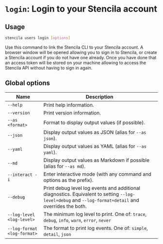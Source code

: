 <!-- Generated from doc comments in Rust. Do not edit. -->

# `login`: Login to your Stencila account

## Usage

```sh
stencila users login [options]
```

Use this command to link the Stencila CLI to your Stencila account. A browser window will be opened allowing you to sign in to Stencila, or create a Stencila account if you do not have one already. Once you have done that an access token will be stored on your machine allowing to access the Stencila API without having to sign in again.




## Global options

| Name | Description |
| --- | --- |
| `--help` | Print help information. |
| `--version` | Print version information. |
| `--as <format>` | Format to display output values (if possible). |
| `--json` | Display output values as JSON (alias for `--as json`). |
| `--yaml` | Display output values as YAML (alias for `--as yaml`). |
| `--md` | Display output values as Markdown if possible (alias for `--as md`). |
| `--interact -i` | Enter interactive mode (with any command and options as the prefix). |
| `--debug` | Print debug level log events and additional diagnostics. Equivalent to setting `--log-level=debug` and `--log-format=detail` and overrides the both. |
| `--log-level <log-level>` | The minimum log level to print. One of: `trace`, `debug`, `info`, `warn`, `error`, `never` |
| `--log-format <log-format>` | The format to print log events. One of: `simple`, `detail`, `json` |